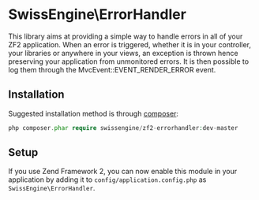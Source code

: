 SwissEngine\ErrorHandler
===============

This library aims at providing a simple way to handle errors in all of your ZF2 application. When an error is triggered, whether it is in your controller, your libraries or anywhere in your views, an exception is thrown hence preserving your application from unmonitored errors. It is then possible to log them through the MvcEvent::EVENT_RENDER_ERROR event.

Installation
------------

Suggested installation method is through [composer](http://getcomposer.org/):

```php
php composer.phar require swissengine/zf2-errorhandler:dev-master
```

Setup
-----

If you use Zend Framework 2, you can now enable this module in your application by adding it to `config/application.config.php` as `SwissEngine\ErrorHandler`.


